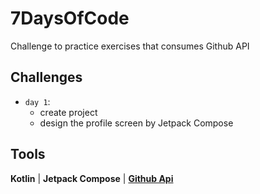 # 7DaysOfCode

Challenge to practice exercises that consumes Github API

## Challenges

* `day 1`:
  * create project
  * design the profile screen by Jetpack Compose

## Tools
**Kotlin** |
**Jetpack Compose** |
**[Github Api](https://api.github.com/)**
